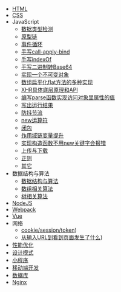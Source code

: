 <!--
 * @项目名称: monitor-resource-web
 * @文件名: filename
 * @版权保护声明: tecent.Co.Ltd
 * @内容描述: file content
 * @创建者: ppennzhou
 * @创建时间: 2020-07-13 16:25:17
 * @修订记录: 
-->
* [HTML](HTML.md)
* [CSS](CSS.md)
* JavaScript
  * [数据类型检测](javascript/数据类型检测.md)
  * [原型链](javascript/原型链.md)
  * [事件循环](javascript/事件循环.md)
  * [手写call-apply-bind](javascript/手写call-apply-bind.md)
  * [手写indexOf](javascript/手写indexOf.md)
  * [手写二进制转Base64](javascript/手写二进制转Base64.md)
  * [实现一个不可变对象](javascript/实现一个不可变对象.md)
  * [数组扁平化flat方法的多种实现](javascript/数组扁平化flat方法的多种实现.md)
  * [XHR具体底层原理和API](javascript/XHR具体底层原理和API.md)
  * [编写parse函数实现访问对象里属性的值](javascript/编写parse函数实现访问对象里属性的值.md)
  * [写出运行结果](javascript/写出运行结果.md)
  * [防抖节流](javascript/防抖节流.md)
  * [new运算符](javascript/new运算符.md)
  * [闭包](javascript/闭包.md)
  * [作用域链变量提升](javascript/作用域链变量提升.md)
  * [实现构造函数不用new关键字会报错](javascript/实现构造函数不用new关键字会报错.md)
  * [上传与下载](javascript/上传与下载.md)
  * [正则](javascript/正则.md)
  * [其它](javascript/其它.md)
* 数据结构与算法
  * [数据结构与算法](数据结构与算法/README.md)
  * [数组相关算法](数据结构与算法/数组相关算法.md)
  * [树相关算法](数据结构与算法/树相关算法.md)
* [NodeJS](NodeJS.md)
* [Webpack](Webpack.md)
* [Vue](Vue.md)
* 网络
  * [cookie/session/token](网络/cookie-session-token.md))
  * [从输入URL到看到页面发生了什么](网络/从输入URL到看到页面发生了什么.md))
* [性能优化](性能优化.md)
* [设计模式](设计模式.md)
* [小程序](小程序.md)
* [移动端开发](移动端开发.md)
* [数据库](数据库.md)
* [Nginx](Nginx.md)